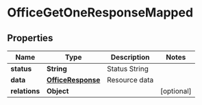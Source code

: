 

# OfficeGetOneResponseMapped


## Properties

| Name | Type | Description | Notes |
|------------ | ------------- | ------------- | -------------|
|**status** | **String** | Status String |  |
|**data** | [**OfficeResponse**](OfficeResponse.md) | Resource data |  |
|**relations** | **Object** |  |  [optional] |



